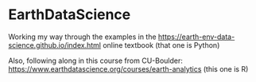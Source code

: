 # EarthDataScience

Working my way through the examples in the https://earth-env-data-science.github.io/index.html online textbook
(that one is Python)

Also, following along in this course from CU-Boulder: https://www.earthdatascience.org/courses/earth-analytics
(this one is R)
